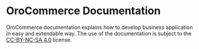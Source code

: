 # OroCommerce Documentation

OroCommerce documentation explains how to develop business application in easy and extendable way.
The use of the documentation is subject to the [CC-BY-NC-SA 4.0](./LICENSE) license.

